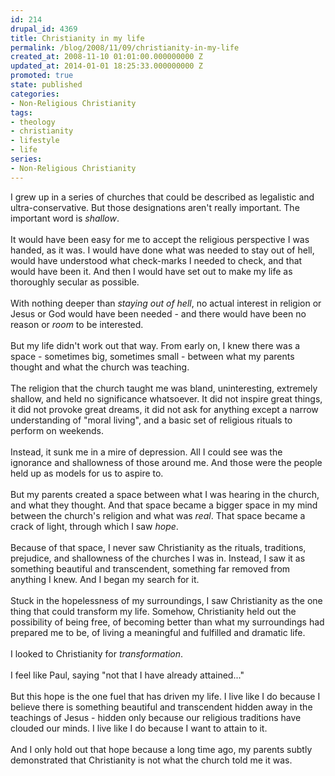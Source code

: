```yaml
---
id: 214
drupal_id: 4369
title: Christianity in my life
permalink: /blog/2008/11/09/christianity-in-my-life
created_at: 2008-11-10 01:01:00.000000000 Z
updated_at: 2014-01-01 18:25:33.000000000 Z
promoted: true
state: published
categories:
- Non-Religious Christianity
tags:
- theology
- christianity
- lifestyle
- life
series:
- Non-Religious Christianity
---
```

I grew up in a series of churches that could be described as legalistic and ultra-conservative. But those designations aren't really important. The important word is <span style="font-style: italic;">shallow</span>.<br /><br />It would have been easy for me to accept the religious perspective I was handed, as it was. I would have done what was needed to stay out of hell, would have understood what check-marks I needed to check, and that would have been it. And then I would have set out to make my life as thoroughly secular as possible.<br /><br />With nothing deeper than <span style="font-style: italic;">staying out of hell</span>, no actual interest in religion or Jesus or God would have been needed - and there would have been no reason or <span style="font-style: italic;">room</span> to be interested.<br /><br />But my life didn't work out that way. From early on, I knew there was a space - sometimes big, sometimes small - between what my parents thought and what the church was teaching.<br /><br />The religion that the church taught me was bland, uninteresting, extremely shallow, and held no significance whatsoever. It did not inspire great things, it did not provoke great dreams, it did not ask for anything except a narrow understanding of "moral living", and a basic set of religious rituals to perform on weekends.<br /><br />Instead, it sunk me in a mire of depression. All I could see was the ignorance and shallowness of those around me. And those were the people held up as models for us to aspire to.<br /><br />But my parents created a space between what I was hearing in the church, and what they thought. And that space became a bigger space in my mind between the church's religion and what was <span style="font-style: italic;">real</span>. That space became a crack of light, through which I saw <span style="font-style: italic;">hope</span>.<br /><br />Because of that space, I never saw Christianity as the rituals, traditions, prejudice, and shallowness of the churches I was in. Instead, I saw it as something beautiful and transcendent, something far removed from anything I knew. And I began my search for it.<br /><br />Stuck in the hopelessness of my surroundings, I saw Christianity as the one thing that could transform my life. Somehow, Christianity held out the possibility of being free, of becoming better than what my surroundings had prepared me to be, of living a meaningful and fulfilled and dramatic life.<br /><br />I looked to Christianity for <span style="font-style: italic;">transformation</span>.<br /><br />I feel like Paul, saying "not that I have already attained..."<br /><br />But this hope is the one fuel that has driven my life. I live like I do because I believe there is something beautiful and transcendent hidden away in the teachings of Jesus - hidden only because our religious traditions have clouded our minds. I live like I do because I want to attain to it.<br /><br />And I only hold out that hope because a long time ago, my parents subtly demonstrated that Christianity is not what the church told me it was.
